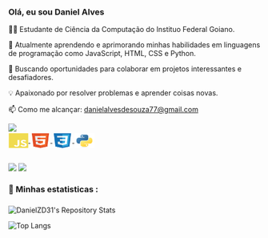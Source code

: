 ### Olá, eu sou Daniel Alves 

👨‍💻 Estudante de Ciência da Computação do Instituo Federal Goiano.

🌱 Atualmente aprendendo e aprimorando minhas habilidades em linguagens de programação como  JavaScript, HTML, CSS e Python.

🚀 Buscando oportunidades para colaborar em projetos interessantes e desafiadores.

💡 Apaixonado por resolver problemas e aprender coisas novas.

📫 Como me alcançar: danielalvesdesouza77@gmail.com

<div>
  <a href="https://beacons.ai/DanielZD31">
  <img height="180em" src="https://github-readme-stats.vercel.app/api?username-
    
  </a>
</div>


<div style="display: inline_block"><br>
  <img align="center" alt="Daniel-Js" height="30" width="40" src="https://raw.githubusercontent.com/devicons/devicon/master/icons/javascript/javascript-plain.svg">
  <img align="center" alt="Daniel-Ts" height="30" width="40" src="https://raw.githubusercontent.com/devicons/devicon/master/icons/html5/html5-original.svg">
  <img align="center" alt="Daniel-CSS" height="30" width="40" src="https://raw.githubusercontent.com/devicons/devicon/master/icons/css3/css3-original.svg">
  <img align="center" alt="Daniel-Python" height="30" width="40" src="https://raw.githubusercontent.com/devicons/devicon/master/icons/python/python-original.svg">
</div>


 ##

 <div> 
  <a href="https://www.instagram.com/dani_alds/?hl=pt" target="_blank"><img src="https://img.shields.io/badge/-Instagram-%23E4405F?style=for-the-badge&logo=instagram&logoColor=white" target="_blank"></a>
  <a href = "mailto:danielalvesdesouza77@gmail.com"><img src="https://img.shields.io/badge/-Gmail-%23333?style=for-the-badge&logo=gmail&logoColor=white" target="_blank"></a>
  



###

<h3 align="left">🌌   Minhas estatisticas :</h3>


###
![DanielZD31's Repository Stats](https://github-readme-stats.vercel.app/api?username=DanielZD31&show_icons=true&count_private=true&theme=radical)

![Top Langs](https://github-readme-stats.vercel.app/api/top-langs/?username=DanielZD31&layout=compact&theme=radical)





